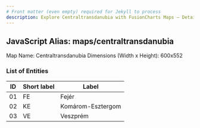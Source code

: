 ```yaml
---
# Front matter (even empty) required for Jekyll to process
description: Explore Centraltransdanubia with FusionCharts Maps – Detailed features for seamless integration. Try now & enhance your data visualization today! 
---
```


## JavaScript Alias: maps/centraltransdanubia

Map Name: Centraltransdanubia
Dimensions (Width x Height): 600x552





### List of Entities

ID | Short label | Label
---|---|---|
01|FE|Fejér
02|KE|Komárom-Esztergom
03|VE|Veszprém

